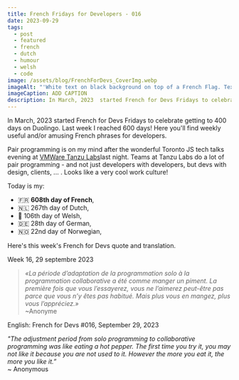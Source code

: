 ```yaml
---
title: French Fridays for Developers - 016
date: 2023-09-29
tags:
  - post
  - featured
  - french
  - dutch
  - humour
  - welsh
  - code
image: /assets/blog/FrenchForDevs_CoverImg.webp
imageAlt: "'White text on black background on top of a French Flag. Text says French for Devs! Funny and/or useful French quotes for developers. A New French for Devs Quote Every Friday! https://gingerkiwi.dev'"
imageCaption: ADD CAPTION
description: In March, 2023  started French for Devs Fridays to celebrate getting to 400 days on Duolingo. Here you'll find weekly useful and/or amusing French phrases for developers.  « La période d’adaptation de la programmation solo à la programmation collaborative a été comme manger un piment. La première fois que vous l’essayerez, vous ne l’aimerez peut-être pas parce que vous n’y êtes pas habitué. Mais plus vous en mangez, plus vous l’appréciez. » ~ Anonyme.  Read the full post for the translation.
---
```

In March, 2023  started French for Devs Fridays to celebrate getting to 400 days on Duolingo. Last week I reached 600 days! Here you'll find weekly useful and/or amusing French phrases for developers. 

Pair programming is on my mind after the wonderful Toronto JS tech talks evening at [VMWare Tanzu Labs](https://tanzu.vmware.com/)last night. Teams at Tanzu Labs do a lot of pair programming - and not just developers with developers, but devs with design, clients, ... . Looks like a very cool work culture!

Today is my:
- 🇫🇷 **608th day of French**, 
- 🇳🇱 267th day of Dutch, 
- 🏴󠁧󠁢󠁷󠁬󠁳󠁿 106th day of Welsh, 
- 🇩🇪 28th day of German,
- 🇳🇴 22nd day of Norwegian,

Here's this week's French for Devs quote and translation. 

Week 16, 29 septembre 2023

>*«La période d’adaptation de la programmation solo à la programmation collaborative a été comme manger un piment. La première fois que vous l’essayerez, vous ne l’aimerez peut-être pas parce que vous n’y êtes pas habitué. Mais plus vous en mangez, plus vous l’appréciez.»* <br>
>~Anonyme

English:  French for Devs #016, September 29, 2023

*"The adjustment period from solo programming to collaborative programming was like eating a hot pepper. The first time you try it, you may not like it because you are not used to it. However the more you eat it, the more you like it.”*<br>
~ Anonymous 

